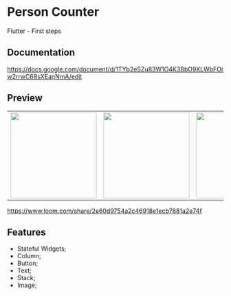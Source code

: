 # Person Counter
Flutter - First steps

## Documentation
https://docs.google.com/document/d/1TYb2eSZu83W1O4K3BbO9XLWbFOrw2rrwC68sXEanNmA/edit

## Preview
| | | |
|-|-|-|
| <img src="https://user-images.githubusercontent.com/9625765/114217840-176de700-993f-11eb-871d-52548d971ca3.png" width="200px" />      | <img src="https://user-images.githubusercontent.com/9625765/114217821-0cb35200-993f-11eb-88da-edc9640ff2ed.png" width="200px" /> | <img src="https://user-images.githubusercontent.com/9625765/114217762-f73e2800-993e-11eb-8ce3-c553c795b14d.png" width="200px" /> |

https://www.loom.com/share/2e60d9754a2c46918e1ecb7881a2e74f

## Features
- Stateful Widgets;
- Column;
- Button;
- Text;
- Stack;
- Image;

